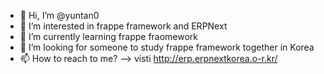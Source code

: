- 👋 Hi, I’m @yuntan0
- 👀 I’m interested in frappe framework and ERPNext
- 🌱 I’m currently learning frappe fraomework
- 💞️ I’m looking for someone to study frappe framework together in Korea
- 📫 How to reach to me? --> visti http://erp.erpnextkorea.o-r.kr/

<!---
yuntan0/yuntan0 is a ✨ special ✨ repository because its `README.md` (this file) appears on your GitHub profile.
You can click the Preview link to take a look at your changes.
--->
